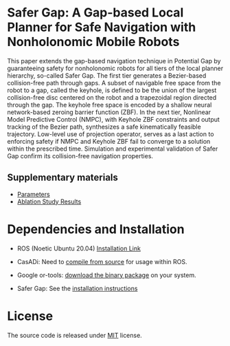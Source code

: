 # Safer Gap: A Gap-based Local Planner for Safe Navigation with Nonholonomic Mobile Robots
This paper extends the gap-based navigation technique in Potential Gap by guaranteeing safety for nonholonomic robots for all tiers of the local planner hierarchy, so-called Safer Gap. The first tier generates a Bezier-based collision-free path through gaps. A subset of navigable free space from the robot to a gap, called the keyhole, is defined to be the union of the largest collision-free disc centered on the robot and a trapezoidal region directed through the gap. The keyhole free space is encoded by a shallow neural network-based zeroing barrier function (ZBF). In the next tier, Nonlinear Model Predictive Control (NMPC), with Keyhole ZBF constraints and output tracking of the Bezier path, synthesizes a safe kinematically feasible trajectory. Low-level use of projection operator, serves as a last action to enforcing safety if NMPC and Keyhole ZBF fail to converge to a solution within the prescribed time. Simulation and experimental validation of Safer Gap confirm its collision-free navigation properties.

<!--[[**Demo Video**]](https://youtu.be/hOzgUqUTOxY), [[**Arxiv Preprint**]]()-->

<!-- <img src="https://github.com/ivaROS/PotentialGap/blob/main/assets/coverImg.png" width = 55% height = 55%/> -->

## Supplementary materials

- [Parameters](https://github.com/ivaROS/SaferGap/blob/master/SuppMat/parameters.md)
- [Ablation Study Results](https://github.com/ivaROS/SaferGap/blob/master/SuppMat/assets/ablation_study_results.pdf)

# Dependencies and Installation

- ROS (Noetic Ubuntu 20.04) [Installation Link](http://wiki.ros.org/noetic/Installation/Ubuntu)

- CasADi: Need to [compile from source](https://github.com/casadi/casadi/wiki/InstallationLinux) for usage within ROS.

- Google or-tools: [download the binary package](https://developers.google.com/optimization/install/cpp) on your system.

- Safer Gap: See the [installation instructions](https://github.com/ivaROS/SaferGap/blob/master/installation_guide.md)

# License
The source code is released under [MIT](https://opensource.org/licenses/MIT) license. 

